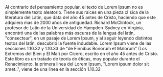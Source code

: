 Al contrario del pensamiento popular, el texto de Lorem Ipsum no es simplemente texto aleatorio.
Tiene sus raices en una pieza cl´sica de la literatura del Latin, que data del año 45 antes de
Cristo, haciendo que este adquiera mas de 2000 años de antiguedad. Richard McClintock, un profesor
de Latin de la Universidad de Hampden-Sydney en Virginia, encontró una de las palabras más oscuras
de la lengua del latín, "consecteur", en un pasaje de Lorem Ipsum, y al seguir leyendo distintos
textos del latín, descubrió la fuente indudable. Lorem Ipsum viene de las secciones 1.10.32 y
1.10.33 de "de Finnibus Bonorum et Malorum" (Los Extremos del Bien y El Mal) por Cicero, escrito
en el año 45 antes de Cristo. Este libro es un tratado de teoría de éticas, muy popular
durante el Renacimiento. la primera linea del Lorem Ipsum, "Lorem ipsum dolor sit amet..",
viene de una linea en la sección 1.10.32